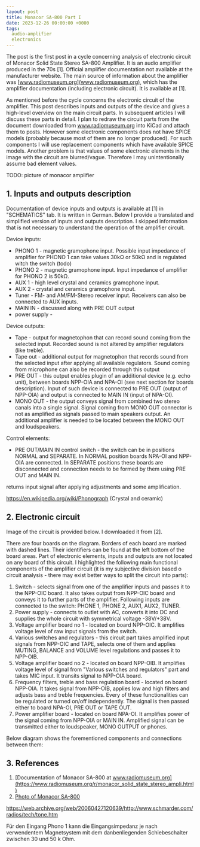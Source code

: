 ```yaml
---
layout: post
title: Monacor SA-800 Part I
date: 2023-12-26 00:00:00 +0000
tags:
  audio-amplifier
  electronics
---
```


The post is the first post in a cycle concerning analysis of electronic circuit of Monacor Solid State Stereo SA-800 Amplifier. It is an audio amplifier produced in the 70s [1]. Official amplifier documentation not available at the manufacturer website. The main source of information about the amplifier was [www.radiomuseum.org](www.radiomuseum.org), which has the amplifier documentation (including electronic circuit). It is available at [1].   

As mentioned before the cycle concerns the electronic circuit of the amplifier. This post describes inputs and outputs of the device and gives a high-level overview on the main circuit parts. In subsequent articles I will discuss these parts in detail. I plan to redraw the circuit parts from the document downloaded from www.radiomuseum.org into KiCad and attach them to posts. However some electronic components does not have SPICE models (probably because most of them are no longer produced). For such components I will use replacement components which have available SPICE models. Another problem is that values of some electronic elements in the image with the circuit are blurred/vague. Therefore I may unintentionally assume bad element values.   

TODO: picture of monacor amplifier

## 1. Inputs and outputs description
Documentation of device inputs and outputs is available at [1] in "SCHEMATICS" tab. It is written in German. Below I provide a translated and simplified version of inputs and outputs description. I skipped information that is not necessary to understand the operation of the amplifier circuit.

Device inputs:
- PHONO 1 - magnetic gramophone input. Possible input impedance of amplifier for PHONO 1 can take values 30kΩ or 50kΩ and is regulated witch the switch (todo)    
- PHONO 2 - magnetic gramophone input. Input impedance of amplifier for PHONO 2 is 50kΩ.
- AUX 1 - high level crystal and ceramics gramophone input.
- AUX 2 - crystal and ceramics gramophone input.
- Tuner - FM- and AM/FM-Stereo receiver input. Receivers can also be connected to AUX inputs.
- MAIN IN - discussed along with PRE OUT output
- power supply - 


Device outputs:
- Tape - output for magnetophon that can record sound coming from the selected input. Recorded sound is not altered by amplifier regulators (like treble).
- Tape out - additional output for magnetophon that records sound from the selected input after applying all available regulators. Sound coming from microphone can also be recorded through this output
- PRE OUT - this output enables plugin of an additional device (e.g. echo unit), between boards NPP-OIA and NPA-OI (see next section for boards description). Input of such device is connected to PRE OUT (output of NPP-OIA) and output is connected to MAIN IN (input of NPA-OI). 
- MONO OUT - the output conveys signal from combined two stereo canals into a single signal. Signal coming from MONO OUT connector is not as amplified as signals passed to main speakers output. An additional amplifier is needed to be located between the MONO OUT and loudspeakers.


Control elements:
- PRE OUT/MAIN IN control switch - the switch can be in positions NORMAL and SEPARATE. In NORMAL position boards NPA-OI and NPP-OIA are connected. In SEPARATE positions these boards are disconnected and connection needs to be formed by them using PRE OUT and MAIN IN.

returns input signal after applying adjustments and some amplification.    



https://en.wikipedia.org/wiki/Phonograph (Crystal and ceramic)

## 2. Electronic circuit 
Image of the circuit is provided below. I downloaded it from [2].  


There are four boards on the diagram. Borders of each board are marked with dashed lines. Their identifiers can be found at the left bottom of the board areas. Part of electronic elements, inputs and outputs are not located on any board of this circuit. I highlighted the following main functional components of the amplifier circuit (it is my subjective division based o circuit analysis - there may exist better ways to split the circuit into parts):
1. Switch - selects signal from one of the amplifier inputs and passes it to the NPP-OIC board. It also takes output from NPP-OIC board and conveys it to further parts of the amplifier. Following inputs are connected to the switch: PHONE 1, PHONE 2, AUX1, AUX2, TUNER.
2. Power supply - connects to outlet with AC, converts it into DC and supplies the whole circuit with symmetrical voltage -38V/+38V. 
3. Voltage amplifier board no 1 - located on board NPP-OIC. It amplifies voltage level of raw input signals from the switch. 
4. Various switches and regulators - this circuit part takes amplified input signals from NPP-OIC and TAPE, selects one of them and applies MUTING, BALANCE and VOLUME level regulations and passes it to NPP-OIB. 
5. Voltage amplifier board no 2 - located on board NPP-OIB. It amplifies voltage level of signal from "Various switches and regulators" part and takes MIC input. It transits signal to NPP-OIA board. 
6. Frequency filters, treble and bass regulation board - located on board NPP-OIA. It takes signal from NPP-OIB, applies low and high filters and adjusts bass and treble frequencies. Every of these functionalities can be regulated or turned on/off independently. The signal is then passed either to board NPA-OI, PRE OUT or TAPE OUT. 
7. Power amplifier board - located on board NPA-OI. It amplifies power of the signal coming from NPP-OIA or MAIN IN. Amplified signal can be transmitted either to loudspeaker, MONO OUTPUT or phones.  

Below diagram shows the forementioned components and connections between them:  


## 3. References
1. [Documentation of Monacor SA-800 at www.radiomuseum.org](https://www.radiomuseum.org/r/monacor_solid_state_stereo_ampli.html)
2. [Photo of Monacor SA-800](https://www.eserviceinfo.com/preview.php?fileid=59163&mode=direct&ext=jpg)



https://web.archive.org/web/20060427120639/http://www.schmarder.com/radios/tech/tone.htm


Für den Eingang Phono 1 kann die Eingangsimpedanz je nach verwendentem Magnetsystem mit dem danbenliegenden Schiebeschalter zwischen 30 und 50 k Ohm.

